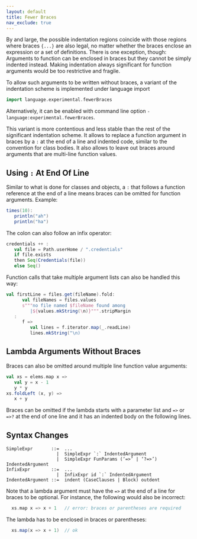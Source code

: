 ```yaml
---
layout: default
title: Fewer Braces
nav_exclude: true
---
```


By and large, the possible indentation regions coincide with those regions where braces `{...}` are also legal, no matter whether the braces enclose an expression or a set of definitions. There is one exception, though: Arguments to function can be enclosed in braces but they cannot be simply indented instead. Making indentation always significant for function arguments would be too restrictive and fragile.

To allow such arguments to be written without braces, a variant of the indentation scheme is implemented under language import
```scala
import language.experimental.fewerBraces
```
Alternatively, it can be enabled with command line option `-language:experimental.fewerBraces`.

This variant is more contentious and less stable than the rest of the significant indentation scheme. It allows to replace a function argument in braces by a `:` at the end of a line and indented code, similar to the convention for class bodies. It also allows to leave out braces around arguments that are multi-line function values.

## Using `:` At End Of Line


Similar to what is done for classes and objects, a `:` that follows a function reference at the end of a line means braces can be omitted for function arguments. Example:
```scala
times(10):
   println("ah")
   println("ha")
```

The colon can also follow an infix operator:

```scala
credentials ++ :
   val file = Path.userHome / ".credentials"
   if file.exists
   then Seq(Credentials(file))
   else Seq()
```

Function calls that take multiple argument lists can also be handled this way:

```scala
val firstLine = files.get(fileName).fold:
      val fileNames = files.values
      s"""no file named $fileName found among
         |${values.mkString(\n)}""".stripMargin
   :
      f =>
         val lines = f.iterator.map(_.readLine)
         lines.mkString("\n)
```


## Lambda Arguments Without Braces

Braces can also be omitted around multiple line function value arguments:
```scala
val xs = elems.map x =>
   val y = x - 1
   y * y
xs.foldLeft (x, y) =>
   x + y
```
Braces can be omitted if the lambda starts with a parameter list and `=>` or `=>?` at the end of one line and it has an indented body on the following lines.

## Syntax Changes

```
SimpleExpr       ::=  ...
                   |  SimpleExpr `:` IndentedArgument
                   |  SimpleExpr FunParams (‘=>’ | ‘?=>’) IndentedArgument
InfixExpr        ::=  ...
                   |  InfixExpr id `:` IndentedArgument
IndentedArgument ::=  indent (CaseClauses | Block) outdent
```

Note that a lambda argument must have the `=>` at the end of a line for braces
to be optional. For instance, the following would also be incorrect:

```scala
  xs.map x => x + 1   // error: braces or parentheses are required
```
The lambda has to be enclosed in braces or parentheses:
```scala
  xs.map(x => x + 1)  // ok
```
